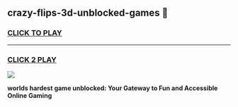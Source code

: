 
## crazy-flips-3d-unblocked-games 👋
<h3>
<a href="https://premium.freeplayer.one?title=crazy-flips-3d-unblocked-games&ref=14F">CLICK TO PLAY</a></h3>
<hr>

<h3>
<a href="https://premium.freeplayer.one?title=crazy-flips-3d-unblocked-games&ref=14F">CLICK 2 PLAY</a>
  
</h3>

<a href="https://premium.freeplayer.one?title=crazy-flips-3d-unblocked-games&ref=12F/"><img src="https://clearcache.store/games.png"></a>


**worlds hardest game unblocked: Your Gateway to Fun and Accessible Online Gaming**
